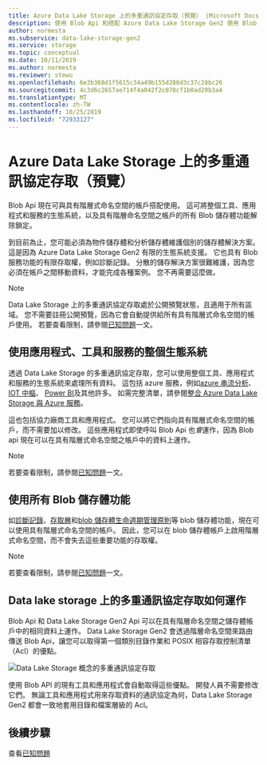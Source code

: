 ```yaml
---
title: Azure Data Lake Storage 上的多重通訊協定存取（預覽） |Microsoft Docs
description: 使用 Blob Api 和搭配 Azure Data Lake Storage Gen2 使用 Blob Api 的應用程式。
author: normesta
ms.subservice: data-lake-storage-gen2
ms.service: storage
ms.topic: conceptual
ms.date: 10/11/2019
ms.author: normesta
ms.reviewer: stewu
ms.openlocfilehash: 6e3b368d1f5615c34a49b155d288d3c37c28bc26
ms.sourcegitcommit: 4c3d6c2657ae714f4a042f2c078cf1b0ad20b3a4
ms.translationtype: MT
ms.contentlocale: zh-TW
ms.lasthandoff: 10/25/2019
ms.locfileid: "72933127"
---
```

# <a name="multi-protocol-access-on-azure-data-lake-storage-preview"></a>Azure Data Lake Storage 上的多重通訊協定存取（預覽）

Blob Api 現在可與具有階層式命名空間的帳戶搭配使用。 這可將整個工具、應用程式和服務的生態系統，以及具有階層命名空間之帳戶的所有 Blob 儲存體功能解除鎖定。

到目前為止，您可能必須為物件儲存體和分析儲存體維護個別的儲存體解決方案。 這是因為 Azure Data Lake Storage Gen2 有限的生態系統支援。 它也具有 Blob 服務功能的有限存取權，例如診斷記錄。 分散的儲存解決方案很難維護，因為您必須在帳戶之間移動資料，才能完成各種案例。 您不再需要這麼做。

> [!NOTE]
> Data Lake Storage 上的多重通訊協定存取處於公開預覽狀態，且適用于所有區域。 您不需要註冊公開預覽，因為它會自動提供給所有具有階層式命名空間的帳戶使用。 若要查看限制，請參閱[已知問題](data-lake-storage-known-issues.md)一文。

## <a name="use-the-entire-ecosystem-of-applications-tools-and-services"></a>使用應用程式、工具和服務的整個生態系統

透過 Data Lake Storage 的多重通訊協定存取，您可以使用整個工具、應用程式和服務的生態系統來處理所有資料。 這包括 azure 服務，例如[azure 串流分析](https://docs.microsoft.com/azure/stream-analytics/stream-analytics-introduction)、 [IOT 中樞](https://docs.microsoft.com/azure/iot-hub/)、 [Power BI](https://docs.microsoft.com/power-bi/desktop-data-sources)及其他許多。 如需完整清單，請參閱[整合 Azure Data Lake Storage 與 Azure 服務](data-lake-store-integrate-with-azure-services.md)。

這也包括協力廠商工具和應用程式。 您可以將它們指向具有階層式命名空間的帳戶，而不需要加以修改。 這些應用程式即使呼叫 Blob Api 也*會*運作，因為 Blob api 現在可以在具有階層式命名空間之帳戶中的資料上運作。

> [!NOTE]
> 若要查看限制，請參閱[已知問題](data-lake-storage-known-issues.md)一文。

## <a name="use-all-blob-storage-features"></a>使用所有 Blob 儲存體功能

如[診斷記錄](../common/storage-analytics-logging.md)、[存取層](storage-blob-storage-tiers.md)和[blob 儲存體生命週期管理原則](storage-lifecycle-management-concepts.md)等 blob 儲存體功能，現在可以使用具有階層式命名空間的帳戶。 因此，您可以在 blob 儲存體帳戶上啟用階層式命名空間，而不會失去這些重要功能的存取權。 

> [!NOTE]
> 若要查看限制，請參閱[已知問題](data-lake-storage-known-issues.md)一文。

## <a name="how-multi-protocol-access-on-data-lake-storage-works"></a>Data lake storage 上的多重通訊協定存取如何運作

Blob Api 和 Data Lake Storage Gen2 Api 可以在具有階層命名空間之儲存體帳戶中的相同資料上運作。 Data Lake Storage Gen2 會透過階層命名空間來路由傳送 Blob Api，讓您可以取得第一個類別目錄作業和 POSIX 相容存取控制清單（Acl）的優點。 

![Data Lake Storage 概念的多重通訊協定存取](./media/data-lake-storage-interop/interop-concept.png) 

使用 Blob API 的現有工具和應用程式會自動取得這些優點。 開發人員不需要修改它們。 無論工具和應用程式用來存取資料的通訊協定為何，Data Lake Storage Gen2 都會一致地套用目錄和檔案層級的 Acl。 

## <a name="next-steps"></a>後續步驟

查看[已知問題](data-lake-storage-known-issues.md)




